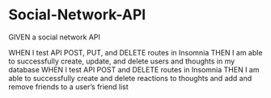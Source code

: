# Social-Network-API

GIVEN a social network API
<!-- WHEN I enter the command to invoke the application
THEN my server is started and the Mongoose models are synced to the MongoDB database -->
<!-- WHEN I open API GET routes in Insomnia for users and thoughts
THEN the data for each of these routes is displayed in a formatted JSON -->
WHEN I test API POST, PUT, and DELETE routes in Insomnia
THEN I am able to successfully create, update, and delete users and thoughts in my database
WHEN I test API POST and DELETE routes in Insomnia
THEN I am able to successfully create and delete reactions to thoughts and add and remove friends to a user’s friend list
